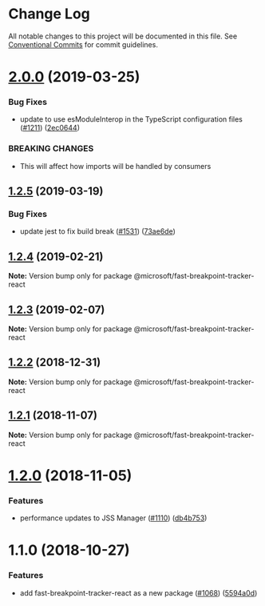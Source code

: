 # Change Log

All notable changes to this project will be documented in this file.
See [Conventional Commits](https://conventionalcommits.org) for commit guidelines.

# [2.0.0](https://github.com/Microsoft/fast-dna/compare/@microsoft/fast-breakpoint-tracker-react@1.2.5...@microsoft/fast-breakpoint-tracker-react@2.0.0) (2019-03-25)


### Bug Fixes

* update to use esModuleInterop in the TypeScript configuration files ([#1211](https://github.com/Microsoft/fast-dna/issues/1211)) ([2ec0644](https://github.com/Microsoft/fast-dna/commit/2ec0644))


### BREAKING CHANGES

* This will affect how imports will be handled by
consumers





## [1.2.5](https://github.com/Microsoft/fast-dna/compare/@microsoft/fast-breakpoint-tracker-react@1.2.4...@microsoft/fast-breakpoint-tracker-react@1.2.5) (2019-03-19)


### Bug Fixes

* update jest to fix build break ([#1531](https://github.com/Microsoft/fast-dna/issues/1531)) ([73ae6de](https://github.com/Microsoft/fast-dna/commit/73ae6de))





## [1.2.4](https://github.com/Microsoft/fast-dna/compare/@microsoft/fast-breakpoint-tracker-react@1.2.3...@microsoft/fast-breakpoint-tracker-react@1.2.4) (2019-02-21)

**Note:** Version bump only for package @microsoft/fast-breakpoint-tracker-react





## [1.2.3](https://github.com/Microsoft/fast-dna/compare/@microsoft/fast-breakpoint-tracker-react@1.2.2...@microsoft/fast-breakpoint-tracker-react@1.2.3) (2019-02-07)

**Note:** Version bump only for package @microsoft/fast-breakpoint-tracker-react





## [1.2.2](https://github.com/Microsoft/fast-dna/compare/@microsoft/fast-breakpoint-tracker-react@1.2.1...@microsoft/fast-breakpoint-tracker-react@1.2.2) (2018-12-31)

**Note:** Version bump only for package @microsoft/fast-breakpoint-tracker-react





## [1.2.1](https://github.com/Microsoft/fast-dna/compare/@microsoft/fast-breakpoint-tracker-react@1.2.0...@microsoft/fast-breakpoint-tracker-react@1.2.1) (2018-11-07)

**Note:** Version bump only for package @microsoft/fast-breakpoint-tracker-react





# [1.2.0](https://github.com/Microsoft/fast-dna/compare/@microsoft/fast-breakpoint-tracker-react@1.1.0...@microsoft/fast-breakpoint-tracker-react@1.2.0) (2018-11-05)


### Features

* performance updates to JSS Manager ([#1110](https://github.com/Microsoft/fast-dna/issues/1110)) ([db4b753](https://github.com/Microsoft/fast-dna/commit/db4b753))





# 1.1.0 (2018-10-27)


### Features

* add fast-breakpoint-tracker-react as a new package ([#1068](https://github.com/Microsoft/fast-dna/issues/1068)) ([5594a0d](https://github.com/Microsoft/fast-dna/commit/5594a0d))

